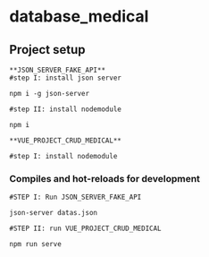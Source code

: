 # database_medical

## Project setup
```
**JSON_SERVER_FAKE_API**
#step I: install json server

npm i -g json-server

#step II: install nodemodule

npm i

**VUE_PROJECT_CRUD_MEDICAL**

#step I: install nodemodule
```

### Compiles and hot-reloads for development
```
#STEP I: Run JSON_SERVER_FAKE_API

json-server datas.json

#STEP II: run VUE_PROJECT_CRUD_MEDICAL

npm run serve
```
